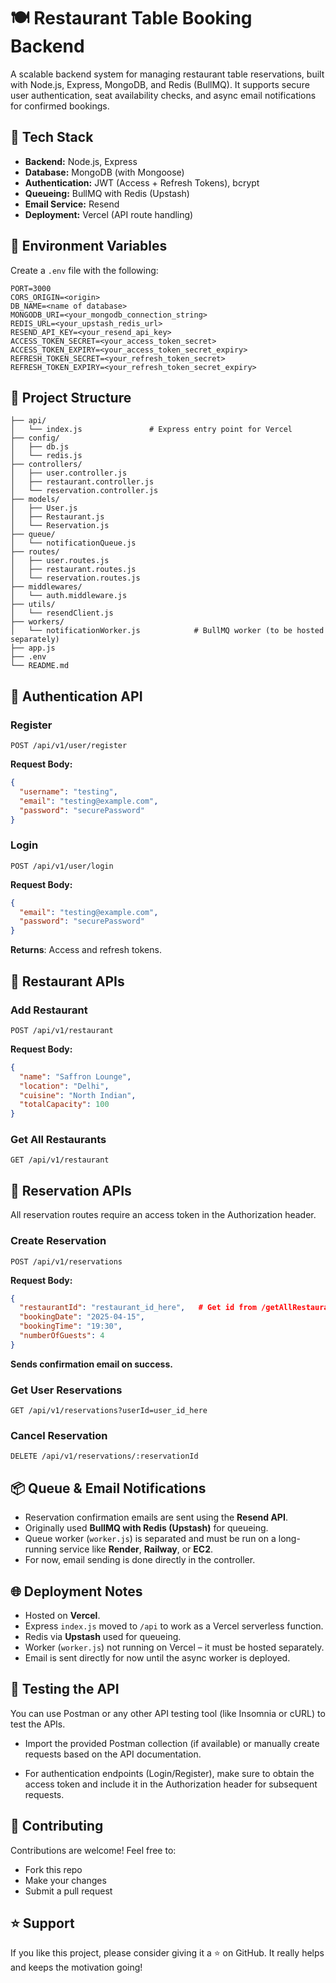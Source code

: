 # 🍽️ **Restaurant Table Booking Backend**

A scalable backend system for managing restaurant table reservations, built with Node.js, Express, MongoDB, and Redis (BullMQ). It supports secure user authentication, seat availability checks, and async email notifications for confirmed bookings.

## 🚀 **Tech Stack**

- **Backend:** Node.js, Express
- **Database:** MongoDB (with Mongoose)
- **Authentication:** JWT (Access + Refresh Tokens), bcrypt
- **Queueing:** BullMQ with Redis (Upstash)
- **Email Service:** Resend
- **Deployment:** Vercel (API route handling)

## 🔐 **Environment Variables**

Create a `.env` file with the following:

```env
PORT=3000
CORS_ORIGIN=<origin>
DB_NAME=<name of database>
MONGODB_URI=<your_mongodb_connection_string>
REDIS_URL=<your_upstash_redis_url>
RESEND_API_KEY=<your_resend_api_key>
ACCESS_TOKEN_SECRET=<your_access_token_secret>
ACCESS_TOKEN_EXPIRY=<your_access_token_secret_expiry>
REFRESH_TOKEN_SECRET=<your_refresh_token_secret>
REFRESH_TOKEN_EXPIRY=<your_refresh_token_secret_expiry>
```

## 📁 **Project Structure**

```plaintext
├── api/
│   └── index.js               # Express entry point for Vercel
├── config/
│   ├── db.js
│   └── redis.js
├── controllers/
│   ├── user.controller.js
│   ├── restaurant.controller.js
│   └── reservation.controller.js
├── models/
│   ├── User.js
│   ├── Restaurant.js
│   └── Reservation.js
├── queue/
│   └── notificationQueue.js
├── routes/
│   ├── user.routes.js
│   ├── restaurant.routes.js
│   └── reservation.routes.js
├── middlewares/
│   └── auth.middleware.js
├── utils/
│   └── resendClient.js
├── workers/
│   └── notificationWorker.js            # BullMQ worker (to be hosted separately)
├── app.js
├── .env
└── README.md
```

## 🔑 **Authentication API**

### **Register**

```http
POST /api/v1/user/register
```

**Request Body:**

```json
{
  "username": "testing",
  "email": "testing@example.com",
  "password": "securePassword"
}
```

### **Login**

```http
POST /api/v1/user/login
```

**Request Body:**

```json
{
  "email": "testing@example.com",
  "password": "securePassword"
}
```

**Returns**: Access and refresh tokens.

## 🍴 **Restaurant APIs**

### **Add Restaurant**

```http
POST /api/v1/restaurant
```

**Request Body:**

```json
{
  "name": "Saffron Lounge",
  "location": "Delhi",
  "cuisine": "North Indian",
  "totalCapacity": 100
}
```

### **Get All Restaurants**

```http
GET /api/v1/restaurant
```

## 📅 **Reservation APIs**

All reservation routes require an access token in the Authorization header.

### **Create Reservation**

```http
POST /api/v1/reservations
```

**Request Body:**

```json
{
  "restaurantId": "restaurant_id_here",   # Get id from /getAllRestaurant API call
  "bookingDate": "2025-04-15",
  "bookingTime": "19:30",
  "numberOfGuests": 4
}
```

**Sends confirmation email on success.**

### **Get User Reservations**

```http
GET /api/v1/reservations?userId=user_id_here
```

### **Cancel Reservation**

```http
DELETE /api/v1/reservations/:reservationId
```

## 📦 **Queue & Email Notifications**

- Reservation confirmation emails are sent using the **Resend API**.
- Originally used **BullMQ with Redis (Upstash)** for queueing.
- Queue worker (`worker.js`) is separated and must be run on a long-running service like **Render**, **Railway**, or **EC2**.
- For now, email sending is done directly in the controller.

## 🌐 **Deployment Notes**

- Hosted on **Vercel**.
- Express `index.js` moved to `/api` to work as a Vercel serverless function.
- Redis via **Upstash** used for queueing.
- Worker (`worker.js`) not running on Vercel – it must be hosted separately.
- Email is sent directly for now until the async worker is deployed.

## 🧪 Testing the API

You can use Postman or any other API testing tool (like Insomnia or cURL) to test the APIs.

- Import the provided Postman collection (if available) or manually create requests based on the API documentation.

- For authentication endpoints (Login/Register), make sure to obtain the access token and include it in the Authorization header for subsequent requests.

## 🤝 **Contributing**

Contributions are welcome! Feel free to:

- Fork this repo
- Make your changes
- Submit a pull request

## ⭐ **Support**

If you like this project, please consider giving it a ⭐ on GitHub. It really helps and keeps the motivation going!
```